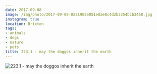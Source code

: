 ```yaml
---
date: 2017-09-08
image: /img/photo/2017-09-08-0221903e051e8ae8c4d2b2354bcb3468.jpg
instagram: true
location: Brixton
tags:
- animals
- dogs
- nature
- pets
title: 223.1 - may the doggos inherit the earth
---
```


![223.1 - may the doggos inherit the earth](/img/photo/2017-09-08-0221903e051e8ae8c4d2b2354bcb3468.jpg)